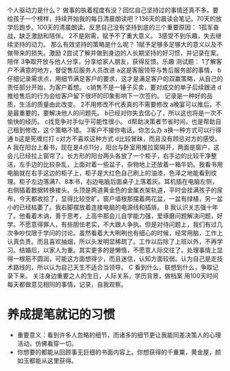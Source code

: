 个人驱动力是什么？
做事的执着程度有没？回忆自己坚持过的事情还真不多。要给孩子一个榜样，持续开始我的每日清晨朗读吧？136天的晨读会笔记。70天的放学后跑步。100天的清晨朗读。反思自己没有坚持到底的三个重要原因：
1孤军奋战，缺乏激励和陪伴。
2不是刚需，赋予不了重大意义。
3感受不到乐趣，失去继续坚持的动力。
那么有效坚持的策略是什么呢？
1赋予足够多足够大的意义以及不做带来的损失。激励
2尝试了解并做到身边的人长期坚持的好习惯，并记录在案。陪伴
3争取开放与他人分享，分享给家人朋友，获得反馈。乐趣
测试题：
1了解客户不满意的地方，督促售后服务人员改进
a这是客服领导与售后服务部的事情，
b仔细记录需求点，用细节满足客户的要求，这才是满足客户的双赢策略，从自己的责任部分开始，为客户着想。
c销售不是一锤子买卖，要对成交的单子后续跟进
d推给售后的行为会给客户留下很坏的印象影响下一次签约。
记录是一种好的品质，生活的质量由此改变。
2不用修改不代表真的不需要修改
a晚宴可以推后，不是最重要的，要解决他人的问题先。
b已经对你失去信心了，所以这也将是一次不愉快的经历。
c找竞争对手似乎可能性很小。
d帮助决策者节省时间，也是帮助自己租到修改，这个策略不错。
3客户不接你电话，你怎么办
a换一种方式可以行得通
b这是死缠烂打
c对方不喜欢这种方式
d比较冒昧，而且没有顾忌对方的感受。
A
我在阳台上看书，现在是4点11分，阳台与卧室用推拉窗隔开，两面是窗户，这会儿已经拉上窗帘了。长方形的阳台两头各放了一个柜子，右手边的比较干净整洁，左手边的比较杂乱，上面对着一些盆子，杂物地上还放着一箱牛奶。我看书用电脑就在右手这边的柜子上，柜子是大红色自己刷上的油漆，色泽之地能看到纹理。柜子左边落满7、8本书，右边电脑后面桌子上落着灰。耳机插在电脑左侧，右侧插着数据转换接头。头顶是两道黄金色的金属衣架轨道，平时会挂满孩子的尿布，今天都收拾了，显得比较空旷。窗户墙根那摆着两花盆，一盆有绿植，另一盆小的已经枯萎了。我右脚摆放着连接电脑的电源线和插排。
B
我认识关志强十年了。他看着木讷，善于思考，上高中那会儿自学能力强，爱琢磨问题解决问题，好学。不愿意得罪人，有些胆怯老实，不大跟人争执。但是对待问题上，我们有过几次争吵仅限于学问的讨论。虽然看着大大咧咧也有细心的时候，经常用脑，工作上认真负责。而且喜欢抽烟，所以头发明显稀疏了。工作以后除了上班以外，不再学习。结婚后，以家人为重。其实更多的是懒惰，不愿意人际交往了。处理事情上显得一根筋不圆润，可能这方面想得少，而且迷信，认知方面较弱。认为自己是走技术路线的，所以认为自己天生不适合当领导。
C
看到什么，联想到什么，争取记录下来。
关注身边重要之人的生日，人际关系，学历背景，做档案
用100天时间每天都做意见相同的事情，记录，自我观察。
# 养成提笔就记的习惯
* 重要意义：看到许多人忽略的细节，而诸多的细节更让我能同差决策人的心理活动，仿佛看穿一切。
* 你想要的都能从回顾事无巨细的书面内容上。你想获得的千重粟，黄金屋，颜如玉都能从这里获得。
